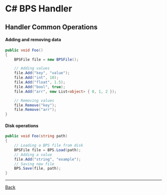 # C# BPS Handler

## Handler Common Operations

#### Adding and removing data

```csharp
public void Foo()
{
    BPSFile file = new BPSFile();

    // Adding values
    file.Add("key", "value");
    file.Add("int", 10);
    file.Add("float", 1.5);
    file.Add("bool", true);
    file.Add("arr", new List<object> { 0, 1, 2 });

    // Removing values
    file.Remove("key");
    file.Remove("arr");
}
```

#### Disk operations

```csharp
public void Foo(string path)
{
    // Loading a BPS file from disk
    BPSFile file = BPS.Load(path);
    // Adding a value
    file.Add("string", "example");
    // Saving new file
    BPS.Save(file, path);
}
```

---

[Back](index.md)
